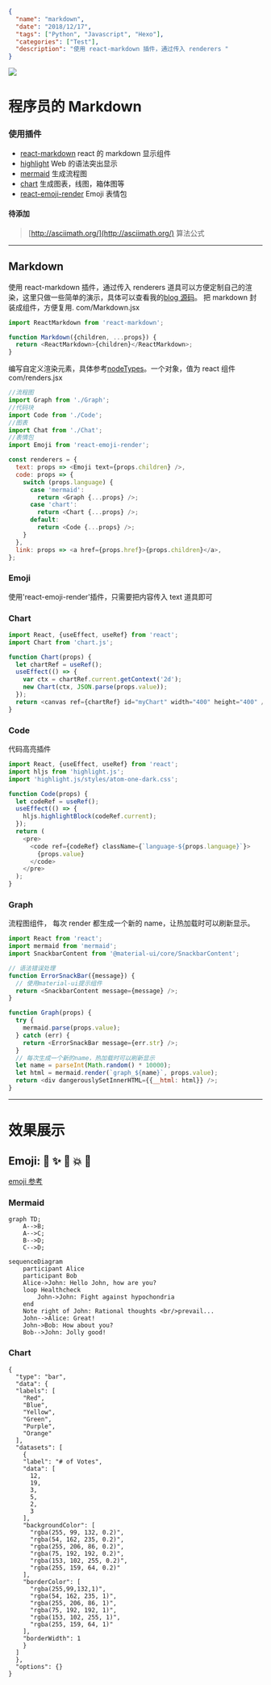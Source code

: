 ```json data
{
  "name": "markdown",
  "date": "2018/12/17",
  "tags": ["Python", "Javascript", "Hexo"],
  "categories": ["Test"],
  "description": "使用 react-markdown 插件，通过传入 renderers "
}
```

![](https://timgsa.baidu.com/timg?image&quality=80&size=b9999_10000&sec=1544809697737&di=bac48385254ad9967d4943b339f0c6df&imgtype=0&src=http%3A%2F%2Fimage2.xyzs.com%2Fupload%2Fa6%2F66%2F326%2F20150507%2F143093648599519_0.jpg)

# 程序员的 Markdown

### 使用插件

- [react-markdown](https://github.com/rexxars/react-markdown) react 的 markdown 显示组件
- [highlight](https://highlightjs.org/) Web 的语法突出显示
- [mermaid](https://mermaidjs.github.io/) 生成流程图
- [chart](https://www.chartjs.org/docs/) 生成图表，线图，箱体图等
- [react-emoji-render](https://github.com/tommoor/react-emoji-render) Emoji 表情包

#### 待添加

> [http://asciimath.org/](http://asciimath.org/) 算法公式

---

## Markdown

使用 react-markdown 插件，通过传入 renderers 道具可以方便定制自己的渲染，这里只做一些简单的演示，具体可以查看我的[blog 源码](https://github.com/zuotang/MyBlog/tree/master/src/components/markdown)。
把 markdown 封装成组件，方便复用.
com/Markdown.jsx

```js
import ReactMarkdown from 'react-markdown';

function Markdown({children, ...props}) {
  return <ReactMarkdown>{children}</ReactMarkdown>;
}
```

编写自定义渲染元素，具体参考[nodeTypes](https://github.com/rexxars/react-markdown#node-types)。一个对象，值为 react 组件
com/renders.jsx

```js
//流程图
import Graph from './Graph';
//代码块
import Code from './Code';
//图表
import Chat from './Chat';
//表情包
import Emoji from 'react-emoji-render';

const renderers = {
  text: props => <Emoji text={props.children} />,
  code: props => {
    switch (props.language) {
      case 'mermaid':
        return <Graph {...props} />;
      case 'chart':
        return <Chart {...props} />;
      default:
        return <Code {...props} />;
    }
  },
  link: props => <a href={props.href}>{props.children}</a>,
};
```

### Emoji

使用'react-emoji-render'插件，只需要把内容传入 text 道具即可

### Chart

```js
import React, {useEffect, useRef} from 'react';
import Chart from 'chart.js';

function Chart(props) {
  let chartRef = useRef();
  useEffect(() => {
    var ctx = chartRef.current.getContext('2d');
    new Chart(ctx, JSON.parse(props.value));
  });
  return <canvas ref={chartRef} id="myChart" width="400" height="400" />;
}
```

### Code

代码高亮插件

```js
import React, {useEffect, useRef} from 'react';
import hljs from 'highlight.js';
import 'highlight.js/styles/atom-one-dark.css';

function Code(props) {
  let codeRef = useRef();
  useEffect(() => {
    hljs.highlightBlock(codeRef.current);
  });
  return (
    <pre>
      <code ref={codeRef} className={`language-${props.language}`}>
        {props.value}
      </code>
    </pre>
  );
}
```

### Graph

流程图组件， 每次 render 都生成一个新的 name，让热加载时可以刷新显示。

```js
import React from 'react';
import mermaid from 'mermaid';
import SnackbarContent from '@material-ui/core/SnackbarContent';

// 语法错误处理
function ErrorSnackBar({message}) {
  // 使用material-ui提示组件
  return <SnackbarContent message={message} />;
}

function Graph(props) {
  try {
    mermaid.parse(props.value);
  } catch (err) {
    return <ErrorSnackBar message={err.str} />;
  }
  // 每次生成一个新的name，热加载时可以刷新显示
  let name = parseInt(Math.random() * 10000);
  let html = mermaid.render(`graph_${name}`, props.value);
  return <div dangerouslySetInnerHTML={{__html: html}} />;
}
```

---

# 效果展示

## Emoji: :panda_face: :sparkles: :camel: :boom: :pig:

[emoji 参考](https://www.webpagefx.com/tools/emoji-cheat-sheet/)

### Mermaid

```mermaid
graph TD;
    A-->B;
    A-->C;
    B-->D;
    C-->D;

```

```mermaid
sequenceDiagram
    participant Alice
    participant Bob
    Alice->John: Hello John, how are you?
    loop Healthcheck
        John->John: Fight against hypochondria
    end
    Note right of John: Rational thoughts <br/>prevail...
    John-->Alice: Great!
    John->Bob: How about you?
    Bob-->John: Jolly good!
```

### Chart

```chart
{
  "type": "bar",
  "data": {
  "labels": [
    "Red",
    "Blue",
    "Yellow",
    "Green",
    "Purple",
    "Orange"
  ],
  "datasets": [
    {
    "label": "# of Votes",
    "data": [
      12,
      19,
      3,
      5,
      2,
      3
    ],
    "backgroundColor": [
      "rgba(255, 99, 132, 0.2)",
      "rgba(54, 162, 235, 0.2)",
      "rgba(255, 206, 86, 0.2)",
      "rgba(75, 192, 192, 0.2)",
      "rgba(153, 102, 255, 0.2)",
      "rgba(255, 159, 64, 0.2)"
    ],
    "borderColor": [
      "rgba(255,99,132,1)",
      "rgba(54, 162, 235, 1)",
      "rgba(255, 206, 86, 1)",
      "rgba(75, 192, 192, 1)",
      "rgba(153, 102, 255, 1)",
      "rgba(255, 159, 64, 1)"
    ],
    "borderWidth": 1
    }
  ]
  },
  "options": {}
}
```
